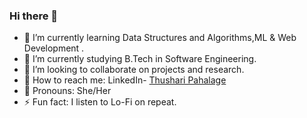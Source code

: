 ### Hi there 👋


- 🎨 I’m currently learning Data Structures and Algorithms,ML & Web Development .
- 🌱 I’m currently studying B.Tech in Software Engineering.
- 🎈 I’m looking to collaborate on projects and research.
- 📩 How to reach me: LinkedIn- [Thushari Pahalage](https://www.linkedin.com/in/thushari-pahalage/)
- 👩 Pronouns: She/Her
- ⚡ Fun fact: I listen to Lo-Fi on repeat.
